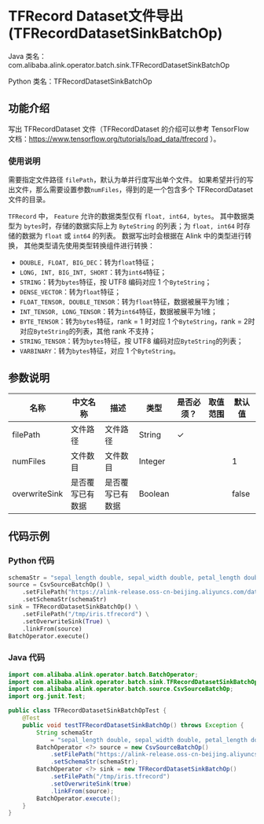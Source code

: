 # TFRecord Dataset文件导出 (TFRecordDatasetSinkBatchOp)
Java 类名：com.alibaba.alink.operator.batch.sink.TFRecordDatasetSinkBatchOp

Python 类名：TFRecordDatasetSinkBatchOp


## 功能介绍

写出 TFRecordDataset 文件（TFRecordDataset 的介绍可以参考 TensorFlow 文档：https://www.tensorflow.org/tutorials/load_data/tfrecord ）。

### 使用说明

需要指定文件路径 ```filePath```，默认为单并行度写出单个文件。
如果希望并行的写出文件，那么需要设置参数```numFiles```，得到的是一个包含多个 TFRecordDataset 文件的目录。

```TFRecord``` 中， ```Feature``` 允许的数据类型仅有 ```float, int64, bytes```。
其中数据类型为 ```bytes```时，存储的数据实际上为 ```ByteString``` 的列表；为 ```float, int64``` 时存储的数据为 ```float``` 或 ```int64``` 的列表。
数据写出时会根据在 Alink 中的类型进行转换， 其他类型请先使用类型转换组件进行转换：

- ```DOUBLE, FLOAT, BIG_DEC```：转为```float```特征；
- ```LONG, INT, BIG_INT, SHORT```：转为```int64```特征；
- ```STRING```：转为```bytes```特征，按 UTF8 编码对应 1 个```ByteString```；
- ```DENSE_VECTOR```：转为```float```特征；
- ```FLOAT_TENSOR, DOUBLE_TENSOR```：转为```float```特征，数据被展平为1维；
- ```INT_TENSOR, LONG_TENSOR```：转为```int64```特征，数据被展平为1维；
- ```BYTE_TENSOR```：转为```bytes```特征，rank = 1 时对应 1 个```ByteString```，rank = 2时对应```ByteString```的列表，其他 rank 不支持；
- ```STRING_TENSOR```：转为```bytes```特征，按 UTF8 编码对应```ByteString```的列表；
- ```VARBINARY```：转为```bytes```特征，对应 1 个```ByteString```。

## 参数说明

| 名称 | 中文名称 | 描述 | 类型 | 是否必须？ | 取值范围 | 默认值 |
| --- | --- | --- | --- | --- | --- | --- |
| filePath | 文件路径 | 文件路径 | String | ✓ |  |  |
| numFiles | 文件数目 | 文件数目 | Integer |  |  | 1 |
| overwriteSink | 是否覆写已有数据 | 是否覆写已有数据 | Boolean |  |  | false |

## 代码示例

### Python 代码

```python
schemaStr = "sepal_length double, sepal_width double, petal_length double, petal_width double, category string"
source = CsvSourceBatchOp() \
    .setFilePath("https://alink-release.oss-cn-beijing.aliyuncs.com/data-files/iris.csv") \
    .setSchemaStr(schemaStr)
sink = TFRecordDatasetSinkBatchOp() \
    .setFilePath("/tmp/iris.tfrecord") \
    .setOverwriteSink(True) \
    .linkFrom(source)
BatchOperator.execute()
```

### Java 代码

```java
import com.alibaba.alink.operator.batch.BatchOperator;
import com.alibaba.alink.operator.batch.sink.TFRecordDatasetSinkBatchOp;
import com.alibaba.alink.operator.batch.source.CsvSourceBatchOp;
import org.junit.Test;

public class TFRecordDatasetSinkBatchOpTest {
	@Test
	public void testTFRecordDatasetSinkBatchOp() throws Exception {
		String schemaStr
			= "sepal_length double, sepal_width double, petal_length double, petal_width double, category string";
		BatchOperator <?> source = new CsvSourceBatchOp()
			.setFilePath("https://alink-release.oss-cn-beijing.aliyuncs.com/data-files/iris.csv")
			.setSchemaStr(schemaStr);
		BatchOperator <?> sink = new TFRecordDatasetSinkBatchOp()
			.setFilePath("/tmp/iris.tfrecord")
			.setOverwriteSink(true)
			.linkFrom(source);
		BatchOperator.execute();
	}
}
```
